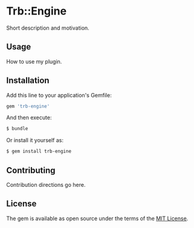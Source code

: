 # Trb::Engine
Short description and motivation.

## Usage
How to use my plugin.

## Installation
Add this line to your application's Gemfile:

```ruby
gem 'trb-engine'
```

And then execute:
```bash
$ bundle
```

Or install it yourself as:
```bash
$ gem install trb-engine
```

## Contributing
Contribution directions go here.

## License
The gem is available as open source under the terms of the [MIT License](http://opensource.org/licenses/MIT).

